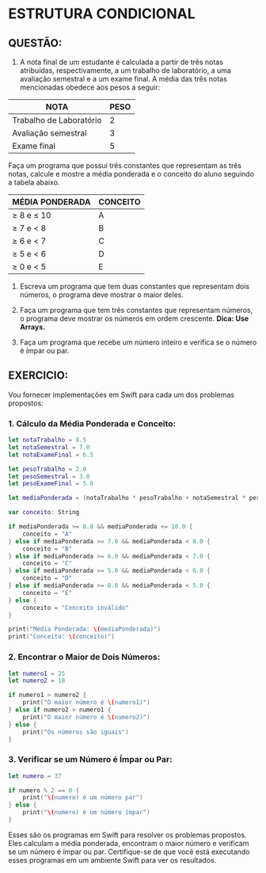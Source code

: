 # ESTRUTURA CONDICIONAL
## QUESTÃO:
1. A nota final de um estudante é calculada a partir de três notas atribuídas, respectivamente, a um trabalho de laboratório, a uma avaliação semestral e a um exame final. A média das três notas mencionadas obedece aos pesos a seguir:

| NOTA | PESO |
| --- | --- |
| Trabalho de Laboratório | 2 |
| Avaliação semestral | 3 |
| Exame final | 5 |

Faça um programa que possui três constantes que representam as três notas, calcule e mostre a média ponderada e o conceito do aluno seguindo a tabela abaixo.

| MÉDIA PONDERADA | CONCEITO |
| --- | --- |
| ≥ 8 e ≤ 10 | A |
| ≥ 7 e < 8 | B |
| ≥ 6 e < 7 | C |
| ≥ 5 e < 6 | D |
| ≥ 0 e < 5 | E |

1. Escreva um programa que tem duas constantes que representam dois números, o programa deve mostrar o maior deles.

2. Faça um programa que tem três constantes que representam números, o programa deve mostrar os números em ordem crescente. **Dica: Use Arrays.**

3. Faça um programa que recebe um número inteiro e verifica se o número é ímpar ou par.

## EXERCICIO:
Vou fornecer implementações em Swift para cada um dos problemas propostos:

### 1. Cálculo da Média Ponderada e Conceito:

```swift
let notaTrabalho = 8.5
let notaSemestral = 7.0
let notaExameFinal = 6.5

let pesoTrabalho = 2.0
let pesoSemestral = 3.0
let pesoExameFinal = 5.0

let mediaPonderada = (notaTrabalho * pesoTrabalho + notaSemestral * pesoSemestral + notaExameFinal * pesoExameFinal) / (pesoTrabalho + pesoSemestral + pesoExameFinal)

var conceito: String

if mediaPonderada >= 8.0 && mediaPonderada <= 10.0 {
    conceito = "A"
} else if mediaPonderada >= 7.0 && mediaPonderada < 8.0 {
    conceito = "B"
} else if mediaPonderada >= 6.0 && mediaPonderada < 7.0 {
    conceito = "C"
} else if mediaPonderada >= 5.0 && mediaPonderada < 6.0 {
    conceito = "D"
} else if mediaPonderada >= 0.0 && mediaPonderada < 5.0 {
    conceito = "E"
} else {
    conceito = "Conceito inválido"
}

print("Média Ponderada: \(mediaPonderada)")
print("Conceito: \(conceito)")
```

### 2. Encontrar o Maior de Dois Números:

```swift
let numero1 = 25
let numero2 = 18

if numero1 > numero2 {
    print("O maior número é \(numero1)")
} else if numero2 > numero1 {
    print("O maior número é \(numero2)")
} else {
    print("Os números são iguais")
}
```

### 3. Verificar se um Número é Ímpar ou Par:

```swift
let numero = 37

if numero % 2 == 0 {
    print("\(numero) é um número par")
} else {
    print("\(numero) é um número ímpar")
}
```

Esses são os programas em Swift para resolver os problemas propostos. Eles calculam a média ponderada, encontram o maior número e verificam se um número é ímpar ou par. Certifique-se de que você está executando esses programas em um ambiente Swift para ver os resultados.